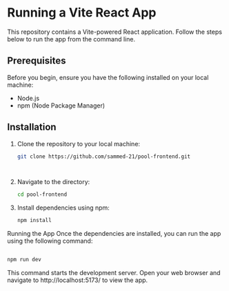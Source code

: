 # Running a Vite React App

This repository contains a Vite-powered React application. Follow the steps below to run the app from the command line.

## Prerequisites

Before you begin, ensure you have the following installed on your local machine:

- Node.js
- npm (Node Package Manager)

## Installation

1. Clone the repository to your local machine:

   ```bash
   git clone https://github.com/sammed-21/pool-frontend.git
   
 
2. Navigate to the directory:

   ```bash
   cd pool-frontend

3. Install dependencies using npm:

   ```bash
   npm install

 Running the App
Once the dependencies are installed, you can run the app using the following command:

```bash

npm run dev

```
This command starts the development server. Open your web browser and navigate to http://localhost:5173/ to view the app.
